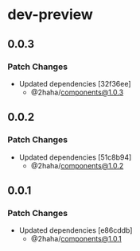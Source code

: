# dev-preview

## 0.0.3

### Patch Changes

- Updated dependencies [32f36ee]
  - @2haha/components@1.0.3

## 0.0.2

### Patch Changes

- Updated dependencies [51c8b94]
  - @2haha/components@1.0.2

## 0.0.1

### Patch Changes

- Updated dependencies [e86cddb]
  - @2haha/components@1.0.1

